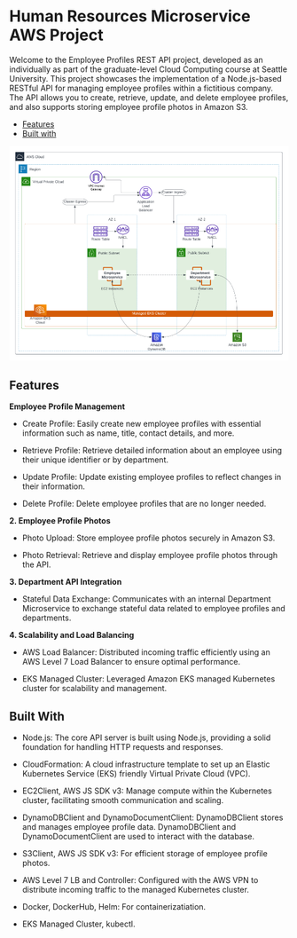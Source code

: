 # Human Resources Microservice AWS Project
Welcome to the Employee Profiles REST API project, developed as an individually as part of the graduate-level Cloud Computing course at Seattle University. This project showcases the implementation of a Node.js-based RESTful API for managing employee profiles within a fictitious company. The API allows you to create, retrieve, update, and delete employee profiles, and also supports storing employee profile photos in Amazon S3.

- [Features](#features)
- [Built with](#built-with)

![architecture_diagram](readme_assets/employee-api-arch.png)

## Features
**Employee Profile Management**
- Create Profile: Easily create new employee profiles with essential information such as name, title, contact details, and more.

- Retrieve Profile: Retrieve detailed information about an employee using their unique identifier or by department.

- Update Profile: Update existing employee profiles to reflect changes in their information.

- Delete Profile: Delete employee profiles that are no longer needed.

**2. Employee Profile Photos**
- Photo Upload: Store employee profile photos securely in Amazon S3.

- Photo Retrieval: Retrieve and display employee profile photos through the API.

**3. Department API Integration**
- Stateful Data Exchange: Communicates with an internal Department Microservice to exchange stateful data related to employee profiles and departments.

**4. Scalability and Load Balancing**
- AWS Load Balancer: Distributed incoming traffic efficiently using an AWS Level 7 Load Balancer to ensure optimal performance.

- EKS Managed Cluster: Leveraged Amazon EKS managed Kubernetes cluster for scalability and management.

## Built With
- Node.js: The core API server is built using Node.js, providing a solid foundation for handling HTTP requests and responses.

- CloudFormation: A cloud infrastructure template to set up an Elastic Kubernetes Service (EKS) friendly Virtual Private Cloud (VPC).

- EC2Client, AWS JS SDK v3: Manage compute within the Kubernetes cluster, facilitating smooth communication and scaling.

- DynamoDBClient and DynamoDocumentClient: DynamoDBClient stores and manages employee profile data. DynamoDBClient and DynamoDocumentClient are used to interact with the database.

- S3Client, AWS JS SDK v3: For efficient storage of employee profile photos.

- AWS Level 7 LB and Controller: Configured with the AWS VPN to distribute incoming traffic to the managed Kubernetes cluster.

- Docker, DockerHub, Helm: For containerizatiation. 

- EKS Managed Cluster, kubectl. 

